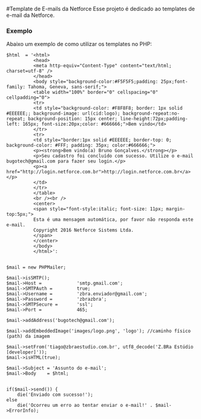 #Template de E-mails da Netforce
Esse projeto é dedicado ao templates de e-mail da Netforce.

### Exemplo
Abaixo um exemplo de como utilizar os templates no PHP:
    
    
    $html  = '<html>
              <head>
              <meta http-equiv="Content-Type" content="text/html; charset=utf-8" />
              </head>
              <body style="background-color:#F5F5F5;padding: 25px;font-family: Tahoma, Geneva, sans-serif;">
              <table width="100%" border="0" cellspacing="0" cellpadding="0">
              <tr>
              <td style="background-color: #F8F8F8; border: 1px solid #EEEEEE;; background-image: url(cid:logo); background-repeat:no-repeat; background-position: 15px center; line-height:72px;padding-left: 165px; font-size:20px;color: #666666;">Bem vindo</td>
              </tr>
              <tr>
              <td style="border:1px solid #EEEEEE; border-top: 0; background-color: #FFF; padding: 35px; color:#666666;">
              <p><strong>Bem vindo(a) Bruno Gonçalves.</strong></p>
              <p>Seu cadastro foi concluído com sucesso. Utilize o e-mail bugotech@gmail.com para fazer seu login.</p>
              <p><a href="http://login.netforce.com.br">http://login.netforce.com.br</a></p>
              </td>
              </tr>
              </table>
              <br /><br />
              <center>
              <span style="font-style:italic; font-size: 11px; margin-top:5px;">
              Esta é uma mensagem automática, por favor não responda este e-mail.
              Copyright 2016 Netforce Sistems Ltda.
              </span>
              </center>
              </body>
              </html>':
    
    
    $mail = new PHPMailer;
    
    $mail->isSMTP();
    $mail->Host =             'smtp.gmail.com';
    $mail->SMTPAuth =         true;
    $mail->Username =         'zbra.enviador@gmail.com';
    $mail->Password =         'zbrazbra';
    $mail->SMTPSecure =       'ssl';
    $mail->Port =             465;
    
    $mail->addAddress('bugotech@gmail.com');
    
    $mail->addEmbeddedImage('images/logo.png', 'logo'); //caminho físico (path) da imagem
    
    $mail->setFrom('tiago@zbraestudio.com.br', utf8_decode('Z.BRa Estúdio [developer]'));
    $mail->isHTML(true);
    
    $mail->Subject = 'Assunto do e-mail';
    $mail->Body    = $html;
    
    
    if($mail->send()) {
        die('Enviado com sucesso!');
    else
        die('Ocorreu um erro ao tentar enviar o e-mail!' . $mail->ErrorInfo);


